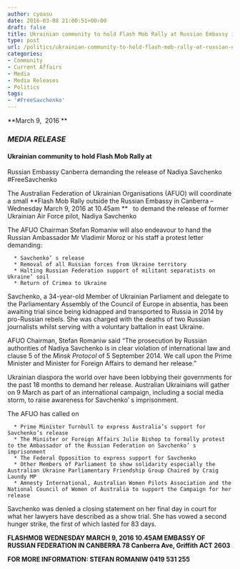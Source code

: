 ```yaml
---
author: cyoasu
date: 2016-03-08 21:00:51+00:00
draft: false
title: Ukrainian community to hold Flash Mob Rally at Russian Embassy in Canberra
type: post
url: /politics/ukrainian-community-to-hold-flash-mob-rally-at-russian-embassy-in-canberra/
categories:
- Community
- Current Affairs
- Media
- Media Releases
- Politics
tags:
- '#FreeSavchenko'
---
```


**March 9,  2016 **


### **_MEDIA RELEASE_**




#### Ukrainian community to hold Flash Mob Rally at
Russian Embassy Canberra demanding the release of
Nadiya Savchenko
#FreeSavchenko


The Australian Federation of Ukrainian Organisations (AFUO) will coordinate a small **Flash Mob Rally outside the Russian Embassy in Canberra –Wednesday March 9, 2016 at 10.45am **   to demand the release of former Ukrainian Air Force pilot, Nadiya Savchenko

The AFUO Chairman Stefan Romaniw will also endeavour to hand the Russian Ambassador Mr Vladimir Moroz or his staff a protest letter demanding:



 	  * Savchenko’ s release
 	  * Removal of all Russian forces from Ukraine territory
 	  * Halting Russian Federation support of militant separatists on Ukraine’ soil
 	  * Return of Crimea to Ukraine

Savchenko, a 34-year-old Member of Ukrainian Parliament and delegate to the Parliamentary Assembly of the Council of Europe in absentia, has been awaiting trial since being kidnapped and transported to Russia in 2014 by pro-Russian rebels. She was charged with the deaths of two Russian journalists whilst serving with a voluntary battalion in east Ukraine.

AFUO Chairman, Stefan Romaniw said “The prosecution by Russian authorities of Nadiya Savchenko is in clear violation of international law and clause 5 of the _Minsk Protocol_ of 5 September 2014. We call upon the Prime Minister and Minister for Foreign Affairs to demand her release.”

Ukrainian diaspora the world over have been lobbying their governments for the past 18 months to demand her release. Australian Ukrainians will gather on 9 March as part of an international campaign, including a social media storm, to raise awareness for Savchenko’ s imprisonment.

The AFUO has called on



 	  * Prime Minister Turnbull to express Australia’s support for Savchenko’s release
 	  * The Minister or Foreign Affairs Julie Bishop to formally protest to the Ambassador of the Russian Federation on Savchenko’ s imprisonment
 	  * The Federal Opposition to express support for Savchenko
 	  * Other Members of Parliament to show solidarity especially the Australian Ukraine Parliamentary Friendship Group Chaired by Craig Laundy MP
 	  * Amnesty International, Australian Women Pilots Association and the National Council of Women of Australia to support the Campaign for her release

Savchenko was denied a closing statement on her final day in court for what her lawyers have described as a show trial. She has vowed a second hunger strike, the first of which lasted for 83 days.

**FLASHMOB
WEDNESDAY MARCH 9, 2016
10.45AM
EMBASSY OF RUSSIAN FEDERATION IN CANBERRA
78 Canberra Ave, Griffith ACT 2603**

**FOR MORE INFORMATION: STEFAN ROMANIW 0419 531 255**

